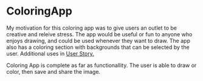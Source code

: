 # ColoringApp
 My motivation for this coloring app was to give users an outlet to be creative and releive stress. The app would be useful or fun to anyone who enjoys drawing, and could be used whenever they want to draw. The app also has a coloring section with backgrounds that can be selected by the user. Additional uses in [User Story.](userstory.pdf)
 
 Coloring App is complete as far as functionallity. The user is able to draw or color, then save and share the image. 

